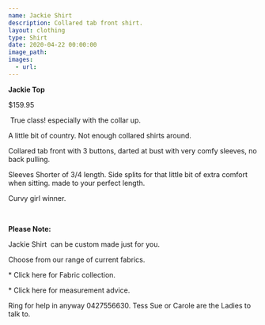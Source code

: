 ```yaml
---
name: Jackie Shirt
description: Collared tab front shirt.
layout: clothing
type: Shirt
date: 2020-04-22 00:00:00
image_path:
images:
  - url:
---
```


**Jackie Top**

$159.95

&nbsp;True class\! especially with the collar up.

A little bit of country. Not enough collared shirts around.&nbsp;

Collared tab front with 3 buttons, darted at bust with very comfy sleeves, no back pulling.

Sleeves Shorter of 3/4 length. Side splits for that little bit of extra comfort when sitting. made to your perfect length.

Curvy girl winner.

&nbsp;

**Please Note:**

Jackie Shirt&nbsp; can be custom made just for you.

Choose from our range of current fabrics.

\* Click here for Fabric collection.

\* Click here for measurement advice.

Ring for help in anyway 0427556630. Tess Sue or Carole are the Ladies to talk to.

&nbsp;
